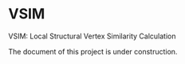 # VSIM

VSIM: Local Structural Vertex Similarity Calculation

The document of this project is under construction.